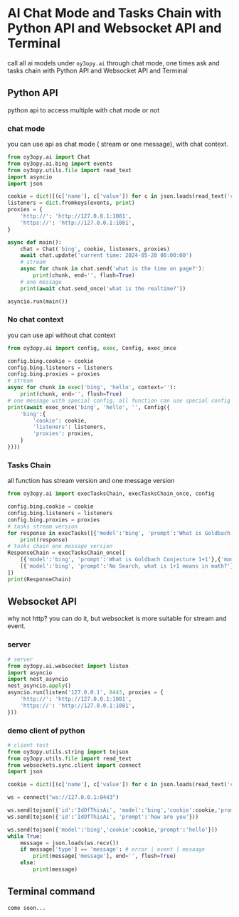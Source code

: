 # AI Chat Mode and Tasks Chain with Python API and Websocket API and Terminal
call all ai models under `oy3opy.ai` through chat mode, one times ask and tasks chain with Python API and Websocket API and Terminal
## Python API
python api to access multiple with chat mode or not
### chat mode
you can use api as chat mode ( stream or one message), with chat context.
```py
from oy3opy.ai import Chat
from oy3opy.ai.bing import events
from oy3opy.utils.file import read_text
import asyncio
import json

cookie = dict([(c['name'], c['value']) for c in json.loads(read_text('cookie.json'))])
listeners = dict.fromkeys(events, print)
proxies = {
    'http://': 'http://127.0.0.1:1081',
    'https://': 'http://127.0.0.1:1081',
}

async def main():
    chat = Chat('bing', cookie, listeners, proxies)
    await chat.update('current time: 2024-05-20 00:00:00')
    # stream
    async for chunk in chat.send('what is the time on page?'):
        print(chunk, end='', flush=True)
    # one message
    print(await chat.send_once('what is the realtime?'))

asyncio.run(main())
```
### No chat context
you can use api without chat context
```py
from oy3opy.ai import config, exec, Config, exec_once

config.bing.cookie = cookie
config.bing.listeners = listeners
config.bing.proxies = proxies
# stream
async for chunk in exec('bing', 'hello', context=''):
    print(chunk, end='', flush=True)
# one message with special config, all function can use special config
print(await exec_once('bing', 'hello', '', Config({
    'bing':{
        'cookie': cookie,
        'listeners': listeners,
        'proxies': proxies,
    }
})))
```
### Tasks Chain
all function has stream version and one message version
```py
from oy3opy.ai import execTasksChain, execTasksChain_once, config

config.bing.cookie = cookie
config.bing.listeners = listeners
config.bing.proxies = proxies
# tasks stream version
for response in execTasks([{'model':'bing', 'prompt':'What is Goldbach Conjecture 1+1'},{'model':'bing', 'prompt':'What is Peano axioms 1+1'}]):
    print(response)
# tasks chain one message version
ResponseChain = execTasksChain_once([
    [{'model':'bing', 'prompt':'What is Goldbach Conjecture 1+1'},{'model':'bing', 'prompt':'What is Peano axioms 1+1'}],
    [{'model':'bing', 'prompt':'No Search, what is 1+1 means in math?'}]
])
print(ResponseChain)
```

## Websocket API
why not http? you can do it, but websocket is more suitable for stream and event.
### server
```py
# server
from oy3opy.ai.websocket import listen
import asyncio
import nest_asyncio
nest_asyncio.apply()
asyncio.run(listen('127.0.0.1', 8443, proxies = {
    'http://': 'http://127.0.0.1:1081',
    'https://': 'http://127.0.0.1:1081',
}))
```
### demo client of python
```py
# client test
from oy3opy.utils.string import tojson
from oy3opy.utils.file import read_text
from websockets.sync.client import connect
import json

cookie = dict([(c['name'], c['value']) for c in json.loads(read_text('cookie.json'))])

ws = connect("ws://127.0.0.1:8443")

ws.send(tojson({'id':'IdOfThisAi', 'model':'bing','cookie':cookie,'prompt':'hello'}))
ws.send(tojson({'id':'IdOfThisAi', 'prompt':'how are you'}))

ws.send(tojson({'model':'bing','cookie':cookie,'prompt':'hello'}))
while True:
    message = json.loads(ws.recv())
    if message['type'] == 'message': # error | event | mesaage
        print(message['message'], end='', flush=True)
    else:
        print(message)
```

## Terminal command
```
come soon...
```